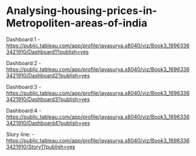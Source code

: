 # Analysing-housing-prices-in-Metropoliten-areas-of-india


Dashboard:1 -  https://public.tableau.com/app/profile/jayasurya.s8040/viz/Book3_16963363421910/Dashboard1?publish=yes

Dashboard:2 -  https://public.tableau.com/app/profile/jayasurya.s8040/viz/Book3_16963363421910/Dashboard2?publish=yes

Dashboard:3 -  https://public.tableau.com/app/profile/jayasurya.s8040/viz/Book3_16963363421910/Dashboard3?publish=yes

Dashboard:4 -  https://public.tableau.com/app/profile/jayasurya.s8040/viz/Book3_16963363421910/Dashboard4?publish=yes

Story line: -  https://public.tableau.com/app/profile/jayasurya.s8040/viz/Book3_16963363421910/Story1?publish=yes

